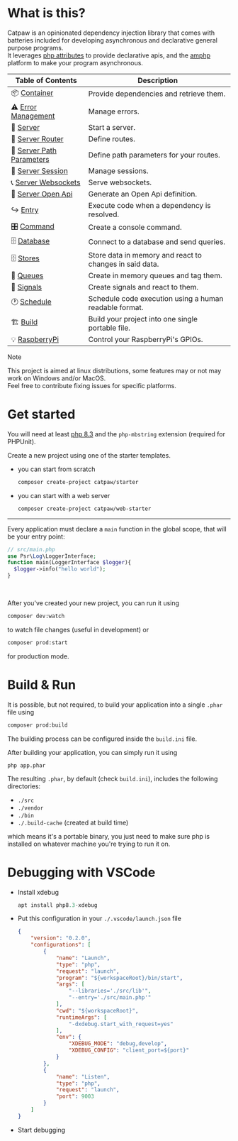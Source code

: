 # What is this?

Catpaw is an opinionated dependency injection library that comes with batteries included for developing asynchronous and declarative general purpose programs.\
It leverages [php attributes](https://www.php.net/manual/en/language.attributes.overview.php) to provide declarative apis, and the [amphp](https://github.com/amphp/amp) platform to make your program asynchronous.


| Table of Contents                                                 | Description |
|-------------------------------------------------------------------|-------------|
| 📦 [Container](./docs/Container.md)                               | Provide dependencies and retrieve them. |
| ⚠️ [Error Management](./docs/Error%20Management.md)               | Manage errors. |
| 🌠 [Server](./docs/Server.md)                                     | Start a server. |
| 🚆 [Server Router](./docs/Server%20Router.md)                     | Define routes. |
| 📃 [Server Path Parameters](./docs/Server%20Path%20Parameters.md) | Define path parameters for your routes. |
| 🎫 [Server Session](./docs/Server%20Session.md)                   | Manage sessions. |
| 📞 [Server Websockets](./docs/Server%20Websockets.md)             | Serve websockets. |
| 💠 [Server Open Api](./docs/Server%20Open%20Api.md)               | Generate an Open Api definition. |
| ↪️ [Entry](./docs/Entry.md)                                       | Execute code when a dependency is resolved. |
| 🎛️ [Command](./docs/Command.md)                                   | Create a console command. |
| 🗄️ [Database](./docs/Database.md)                                 | Connect to a database and send queries. |
| 🗄️ [Stores](./docs/Stores.md)                                     | Store data in memory and react to changes in said data. |
| 🚥 [Queues](./docs/Queues.md)                                     | Create in memory queues and tag them. |
| 🚥 [Signals](./docs/Signals.md)                                   | Create signals and react to them. |
| 🕐 [Schedule](./docs/Schedule.md)                                 | Schedule code execution using a human readable format. |
| 🏗️ [Build](./docs/Build.md)                                       | Build your project into one single portable file. |
| 💡 [RaspberryPi](./docs/RaspberryPi.md)                           | Control your RaspberryPi's GPIOs. |


> [!NOTE]
> This project is aimed at linux distributions, some features may or not may work on Windows and/or MacOS.\
> Feel free to contribute fixing issues for specific platforms.

# Get started

You will need at least [php 8.3](https://www.php.net/downloads.php) and the `php-mbstring` extension (required for PHPUnit).

Create a new project using one of the starter templates.

- you can start from scratch
  ```bash
  composer create-project catpaw/starter
  ```
- you can start with a web server
  ```bash
  composer create-project catpaw/web-starter
  ```
---

Every application must declare a `main` function in the global scope, that will be your entry point:

```php
// src/main.php
use Psr\Log\LoggerInterface;
function main(LoggerInterface $logger){
  $logger->info("hello world");
}
```

<br/>

After you've created your new project, you can run it using

```bash
composer dev:watch
```
to watch file changes (useful in development)
or

```bash
composer prod:start
```
for production mode.


# Build & Run

It is possible, but not required, to build your application into a single `.phar` file using

```bash
composer prod:build
```
The building process can be configured inside the `build.ini` file.

After building your application, you can simply run it using
```
php app.phar
```
The resulting `.phar`, by default (check `build.ini`), includes the following directories:

- `./src`
- `./vendor`
- `./bin`
- `./.build-cache` (created at build time)

which means it's a portable binary, you just need to make
sure php is installed on whatever machine you're trying to run it on.

# Debugging with VSCode

- Install xdebug
  ```php
  apt install php8.3-xdebug
  ```

- Put this configuration in your `./.vscode/launch.json` file
  ```json
  {
      "version": "0.2.0",
      "configurations": [
          {
              "name": "Launch",
              "type": "php",
              "request": "launch",
              "program": "${workspaceRoot}/bin/start",
              "args": [
                  "--libraries='./src/lib'",
                  "--entry='./src/main.php'"
              ],
              "cwd": "${workspaceRoot}",
              "runtimeArgs": [
                  "-dxdebug.start_with_request=yes"
              ],
              "env": {
                  "XDEBUG_MODE": "debug,develop",
                  "XDEBUG_CONFIG": "client_port=${port}"
              }
          },
          {
              "name": "Listen",
              "type": "php",
              "request": "launch",
              "port": 9003
          }
      ]
  }
  ```
- Start debugging

